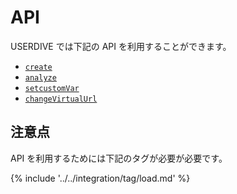 # API

USERDIVE では下記の API を利用することができます。

- [`create`](./create.html)
- [`analyze`](./analyze.html)
- [`setcustomVar`](./setcustomvar.html)
- [`changeVirtualUrl`](./changevirtualurl.html)

## 注意点

API を利用するためには下記のタグが必要が必要です。

{% include '../../integration/tag/load.md' %}
